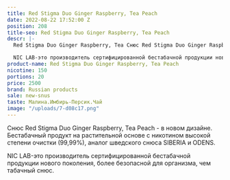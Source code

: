 ```yaml
---
title: Red Stigma Duo Ginger Raspberry, Tea Peach
date: 2022-08-22 17:52:00 Z
position: 208
title-seo: Red Stigma Duo Ginger Raspberry, Tea Peach
descr: |-
  Red Stigma Duo Ginger Raspberry, Tea Снюс Red Stigma Duo Ginger Raspberry, Tea Peach - в новом дизайне. Бестабачный продукт на растительной основе с никотином высокой степени очистки (99,99%), аналог шведского снюса SIBERIA и ODENS.

  NIC LAB-это производитель сертифицированной бестабачной продукции нового поколения, более безопасной для организма, чем табачный снюс.Peach
product-name: Red Stigma Duo Ginger Raspberry, Tea Peach
nicotine: 150
portions: 20
price: 2500
brand: Russian products
sale: new-snus
taste: Малина.Имбирь-Персик.Чай
image: "/uploads/7-d08c17.png"
---
```


Снюс Red Stigma Duo Ginger Raspberry, Tea Peach - в новом дизайне. Бестабачный продукт на растительной основе с никотином высокой степени очистки (99,99%), аналог шведского снюса SIBERIA и ODENS.

NIC LAB-это производитель сертифицированной бестабачной продукции нового поколения, более безопасной для организма, чем табачный снюс.